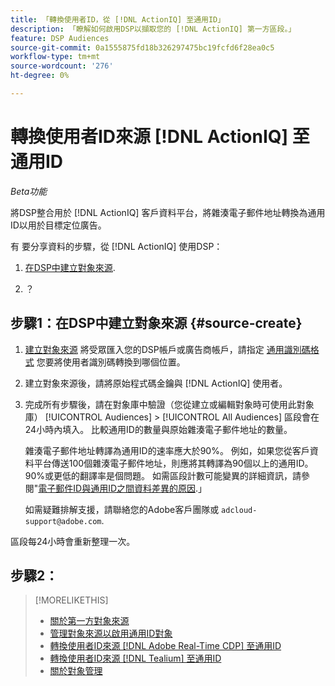 ```yaml
---
title: 「轉換使用者ID，從 [!DNL ActionIQ] 至通用ID」
description: 「瞭解如何啟用DSP以擷取您的 [!DNL ActionIQ] 第一方區段。」
feature: DSP Audiences
source-git-commit: 0a1555875fd18b326297475bc19fcfd6f28ea0c5
workflow-type: tm+mt
source-wordcount: '276'
ht-degree: 0%

---
```


# 轉換使用者ID來源 [!DNL ActionIQ] 至通用ID

*Beta功能*

將DSP整合用於 [!DNL ActionIQ] 客戶資料平台，將雜湊電子郵件地址轉換為通用ID以用於目標定位廣告。

有 <!-- NN --> 要分享資料的步驟，從 [!DNL ActionIQ] 使用DSP：

1. [在DSP中建立對象來源](#source-create).

1. ？

## 步驟1：在DSP中建立對象來源 {#source-create}

1. [建立對象來源](source-manage.md) 將受眾匯入您的DSP帳戶或廣告商帳戶，請指定 [通用識別碼格式](source-about.md) 您要將使用者識別碼轉換到哪個位置。

1. 建立對象來源後，請將原始程式碼金鑰與 [!DNL ActionIQ] 使用者。

1. 完成所有步驟後，請在對象庫中驗證（您從建立或編輯對象時可使用此對象庫） [!UICONTROL Audiences] > [!UICONTROL All Audiences] 區段會在24小時內填入。 比較通用ID的數量與原始雜湊電子郵件地址的數量。

   雜湊電子郵件地址轉譯為通用ID的速率應大於90%。 例如，如果您從客戶資料平台傳送100個雜湊電子郵件地址，則應將其轉譯為90個以上的通用ID。 90%或更低的翻譯率是個問題。 如需區段計數可能變異的詳細資訊，請參閱&quot;[電子郵件ID與通用ID之間資料差異的原因](#universal-ids-data-variances).」

   如需疑難排解支援，請聯絡您的Adobe客戶團隊或 `adcloud-support@adobe.com`.

區段每24小時會重新整理一次。

## 步驟2：

>[!MORELIKETHIS]
>
>* [關於第一方對象來源](/help/dsp/audiences/sources/source-about.md)
>* [管理對象來源以啟用通用ID對象](source-manage.md)
>* [轉換使用者ID來源 [!DNL Adobe Real-Time CDP] 至通用ID](/help/dsp/audiences/sources/source-adobe-rtcdp.md)
>* [轉換使用者ID來源 [!DNL Tealium] 至通用ID](/help/dsp/audiences/sources/source-tealium.md)
>* [關於對象管理](/help/dsp/audiences/audience-about.md)

<!--
>* [Convert User IDs from [!DNL Optimizely] to Universal IDs](/help/dsp/audiences/sources/source-optimizely.md)
-->
